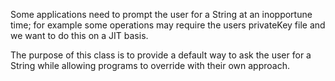 Some applications need to prompt the user for a String at an inopportune time; for example some operations may require the users privateKey file and we want to do this on a JIT basis.

The purpose of this class is to provide a default way to ask the user for a String while allowing programs to override with their own approach.